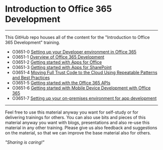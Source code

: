# Introduction to Office 365 Development #

----------

This GitHub repo houses all of the content for the "Introduction to Office 365 Development" training.

- O3651-0 [Setting up your Developer environment in Office 365](O3651-7%20Setting%20up%20your%20Developer%20environment%20in%20Office%20365)
- O3651-1 [Overview of Office 365 Development](O3651-1%20Overview%20of%20Office%20365%20Development)
- O3651-2 [Getting started with Apps for Office](O3651-2%20Getting%20started%20with%20Apps%20for%20Office)
- O3651-3 [Getting started with Apps for SharePoint](O3651-3%20Getting%20started%20with%20Apps%20for%20SharePoint)
- O3651-4 [Moving Full Trust Code to the Cloud Using Repeatable Patterns and Best Practices](O3651-4%20Moving%20Full%20Trust%20Code%20to%20the%20cloud%20using%20repeatable%20patterns%20and%20best%20practices)
- O3651-5 [Getting started with the Office 365 APIs](O3651-5%20Getting%20started%20with%20Office%20365%20APIs)
- O3651-6 [Getting started with Mobile  Device Development with Office 365](O3651-6%20Getting%20started%20with%20Mobile%20%20Device%20Development%20with%20Office%20365)
- O3651-7 [Setting up your on-premises environment for app development](O3651-8%20Setting%20up%20your%20on-premises%20environment%20for%20app%20development)

----------

Feel free to use this material anyway you want for self-study or for delivering trainings for others. You can also use bits and pieces of this material anyway you want with blogs, presentations and also re-use this material in any other training. Please give us also feedback and suggestions on the material, so that we can improve the base material also for others. 

*"Sharing is caring!"*
